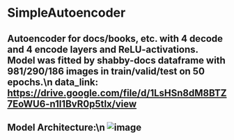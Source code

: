 # SimpleAutoencoder
Autoencoder for docs/books, etc. with 4 decode and 4 encode layers and ReLU-activations.
Model was fitted by shabby-docs dataframe with 981/290/186 images in train/valid/test on 50 epochs.\n
data_link: <https://drive.google.com/file/d/1LsHSn8dM8BTZ7EoWU6-n1I1BvR0p5tIx/view>
----
Model Architecture:\n
![image](https://github.com/WeinsGH/SimpleAutoencoder/assets/109025285/1e866f02-50a4-4554-8600-5e58d9095d8f)
----
